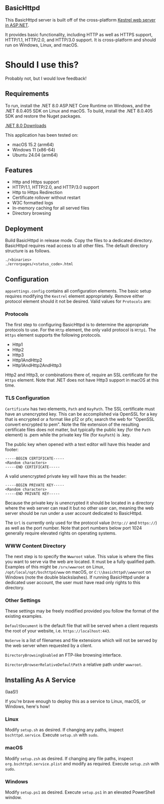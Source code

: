 ## BasicHttpd

This BasicHttpd server is built off of the cross-platform [Kestrel web server in ASP.NET](https://learn.microsoft.com/aspnet/core/fundamentals/servers/kestrel).

It provides basic functionality, including HTTP as well as HTTPS support, HTTP/1.1, HTTP/2.0, and HTTP/3.0 support. 
It is cross-platform and should run on Windows, Linux, and macOS.

# Should I use this?

Probably not, but I would love feedback!

## Requirements

To run, install the .NET 8.0 ASP.NET Core Runtime on Windows, and the .NET 8.0.405 SDK on Linux and macOS. To build, 
install the .NET 8.0.405 SDK and restore the Nuget packages.

[.NET 8.0 Downloads](https://dotnet.microsoft.com/download/dotnet/8.0)

This application has been tested on:

* macOS 15.2 (arm64)
* Windows 11 (x86-64)
* Ubuntu 24.04 (arm64)

## Features

* Http and Https support
* HTTP/1.1, HTTP/2.0, and HTTP/3.0 support
* Http to Https Redirection
* Certificate rollover without restart
* W3C formatted logs
* In-memory caching for all served files
* Directory browsing

## Deployment

Build BasicHttpd in release mode. Copy the files to a dedicated directory. BasicHttpd requires read access to all other
files. The default directory structure is as follows.

```text
./<binaries>
./errorpages/<status_code>.html
```

## Configuration

`appsettings.config` contains all configuration elements. The basic setup requires modifying the `Kestrel` element 
appropriately. Remove either protocol element should it not be desired. Valid values for `Protocols` are:

### Protocols

The first step to configuring BasicHttpd is to determine the appropriate protocols to use. For the `Http` element, 
the only valid protocol is `Http1`. The `Https` element supports the following protocols.

* Http1
* Http2
* Http3
* Http1AndHttp2
* Http1AndHttp2AndHttp3

Http2 and Http3, or combinations there of, require an SSL certificate for the `Https` element. Note that .NET does 
not have Http3 support in macOS at this time.

### TLS Configuration

`Certificate` has two elements, `Path` and `KeyPath`. The SSL certificate must have an unencrypted key. This can 
be accomplished via OpenSSL for a key that is encrypted or a format like p12 or pfx; search the web for "OpenSSL 
convert encrypted to pem". Note the file extension of the resulting certificate files does not matter, but typically 
the public key (for the `Path` element) is .pem while the private key file (for `KeyPath`) is .key.

The public key when opened with a text editor will have this header and footer:

```text
-----BEGIN CERTIFICATE-----
<Random characters>
-----END CERTIFICATE-----
```
A valid unencrypted private key will have this as the header:

```text
-----BEGIN PRIVATE KEY-----
<Random characters>
-----END PRIVATE KEY-----
```
Because the private key is unencrypted it should be located in a directory where the web server can read it but no 
other user can, meaning the web server should be run under a user account dedicated to BasicHttpd.

The `Url` is currently only used for the protocol value (`http://` and `https://`) as well as the port number. Note 
that port numbers below port 1024 generally require elevated rights on operating systems.

### WWW Content Directory

The next step is to specify the `Wwwroot` value. This value is where the files you want to serve via the web are 
located. It must be a fully qualified path. Examples of this might be `/srv/wwwroot` on Linux, 
`/opt/local/opt/bschttpd/www` on macOS, or `C:\\basichttpd\\wwwroot` on Windows (note the double blackslashes). If 
running BasicHttpd under a dedicated user account, the user must have read only rights to this directory.

### Other Settings

These settings may be freely modified provided you follow the format of the existing examples.

`DefaultDocument` is the default file that will be served when a client requests the root of your website, i.e. 
`https://localhost:443`.

`NoServe` is a list of filenames and file extensions which will not be served by the web server when requested by a 
client.

`DirectoryBrowsingEnabled` an FTP-like browsing interface.

`DirectoryBrowserRelativeDefaultPath` a relative path under `wwwroot`.

## Installing As A Service

(IaaS!)

If you're brave enough to deploy this as a service to Linux, macOS, or Windows, here's how!

### Linux

Modify `setup.sh` as desired. If changing any paths, inspect `bschttpd.service`. Execute `setup.sh` with `sudo`.

### macOS

Modify `setup.zsh` as desired. If changing any file paths, inspect `org.bschttpd.service.plist` and modify as 
required. Execute `setup.zsh` with `sudo`.

### Windows

Modify `setup.ps1` as desired. Execute `setup.ps1` in an elevated PowerShell window.